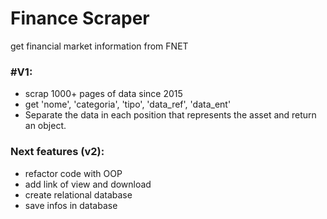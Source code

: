 # Finance Scraper
get financial market information from FNET

### #V1:
- scrap 1000+ pages of data since 2015
- get 'nome', 'categoria', 'tipo', 'data_ref', 'data_ent'
- Separate the data in each position that represents the asset and return an object.

### Next features (v2):
- refactor code with OOP
- add link of view and download
- create relational database
- save infos in database

